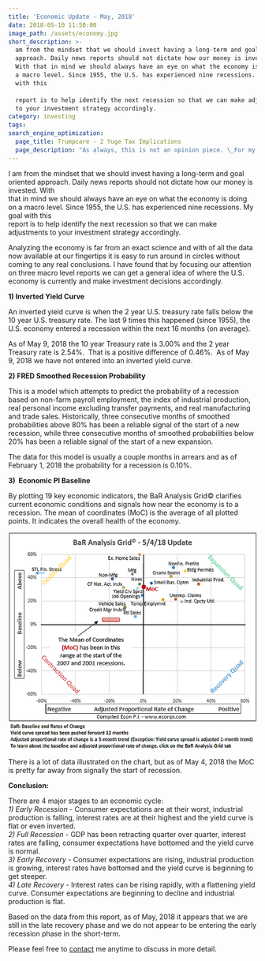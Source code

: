 ```yaml
---
title: 'Economic Update - May, 2018'
date: 2018-05-10 11:50:00
image_path: /assets/economy.jpg
short_description: >-
  am from the mindset that we should invest having a long-term and goal oriented
  approach. Daily news reports should not dictate how our money is invested.
  With that in mind we should always have an eye on what the economy is doing on
  a macro level. Since 1955, the U.S. has experienced nine recessions. My goal
  with this

  report is to help identify the next recession so that we can make adjustments
  to your investment strategy accordingly.
category: investing
tags:
search_engine_optimization:
  page_title: Trumpcare - 2 Yuge Tax Implications
  page_description: "As always, this is not an opinion piece. \_For my full stance on the Better Care Act (BCRA) you'll have to wait for my exclusive Rachel Maddow interview airing soon. \_For now, we can look at the tax implications if the current BCRA is passed through the senate."
---
```


I am from the mindset that we should invest having a long-term and goal oriented approach. Daily news reports should not dictate how our money is invested. With<br>that in mind we should always have an eye on what the economy is doing on a macro level. Since 1955, the U.S. has experienced nine recessions. My goal with this<br>report is to help identify the next recession so that we can make adjustments to your investment strategy accordingly.

Analyzing the economy is far from an exact science and with of all the data now available at our fingertips it is easy to run around in circles without coming to any real conclusions. I have found that by focusing our attention on three macro level reports we can get a general idea of where the U.S. economy is currently and make investment decisions accordingly. 

**1) Inverted Yield Curve**

An inverted yield curve is when the 2 year U.S. treasury rate falls below the 10 year U.S. treasury rate. The last 9 times this happened (since 1955), the U.S. economy entered a recession within the next 16 months (on average).

As of May 9, 2018 the 10 year Treasury rate is 3.00% and the 2 year Treasury rate is 2.54%.  That is a positive difference of 0.46%.  As of May 9, 2018 we have not entered into an inverted yield curve.

**2) FRED Smoothed Recession Probability** 

This is a model which attempts to predict the probability of a recession based on non-farm payroll employment, the index of industrial production, real personal income excluding transfer payments, and real manufacturing and trade sales. Historically, three consecutive months of smoothed probabilities above 80% has been a reliable signal of the start of a new recession, while three consecutive months of smoothed probabilities below 20% has been a reliable signal of the start of a new expansion.

The data for this model is usually a couple months in arrears and as of February 1, 2018 the probability for a recession is 0.10%.  

**3)  Economic PI Baseline**

By plotting 19 key economic indicators, the BaR Analysis Grid© clarifies current economic conditions and signals how near the economy is to a recession. The mean of coordinates (MoC) is the average of all plotted points. It indicates the overall health of the economy.

![](/assets/2018-5-4-2.png)

There is a lot of data illustrated on the chart, but as of May 4, 2018 the MoC is pretty far away from signally the start of recession.

**Conclusion:**

There are 4 major stages to an economic cycle:<br>*1) Early Recession* - Consumer expectations are at their worst, industrial production is falling, interest rates are at their highest and the yield curve is flat or even inverted.<br>*2) Full Recession* - GDP has been retracting quarter over quarter, interest rates are falling, consumer expectations have bottomed and the yield curve is normal.<br>*3) Early Recovery* - Consumer expectations are rising, industrial production is growing, interest rates have bottomed and the yield curve is beginning to get steeper.<br>*4) Late Recovery* - Interest rates can be rising rapidly, with a flattening yield curve. Consumer expectations are beginning to decline and industrial production is flat.

Based on the data from this report, as of May, 2018 it appears that we are still in the late recovery phase and we do not appear to be entering the early recession phase in the short-term.

Please feel free to [contact](/contact/) me anytime to discuss in more detail.<br>